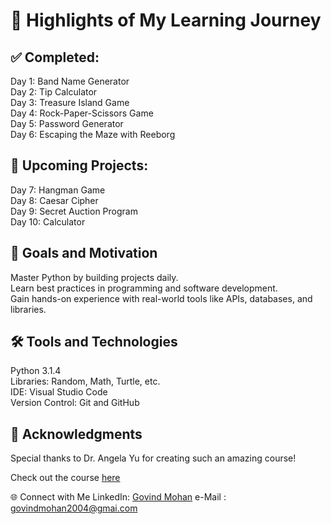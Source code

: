 <h1>🌟 Highlights of My Learning Journey</h1>
<h2>✅ Completed:</h1>
 Day 1: Band Name Generator<br>
 Day 2: Tip Calculator<br>  
 Day 3: Treasure Island Game<br>  
 Day 4: Rock-Paper-Scissors Game<br>  
 Day 5: Password Generator <br> 
 Day 6: Escaping the Maze with Reeborg<br>  
<h2>🚀 Upcoming Projects:</h2>
 Day 7: Hangman Game <br> 
 Day 8: Caesar Cipher  <br>
 Day 9: Secret Auction Program<br>  
 Day 10: Calculator  <br>
<h2>🎯 Goals and Motivation</h2>
Master Python by building projects daily.<br>  
Learn best practices in programming and software development.<br>  
Gain hands-on experience with real-world tools like APIs, databases, and libraries.<br>  
<h2>🛠️ Tools and Technologies</h2>
Python 3.1.4  <br>
Libraries: Random, Math, Turtle, etc.<br>  
IDE: Visual Studio Code  <br>
Version Control: Git and GitHub<br>  
<h2>📢 Acknowledgments</h2>
Special thanks to Dr. Angela Yu for creating such an amazing course!

Check out the course [here](https://www.udemy.com/course/100-days-of-code/) 


🌐 Connect with Me
LinkedIn: [Govind Mohan](https://www.linkedin.com/in/govind-mohan-84a2961a6/)
e-Mail : govindmohan2004@gmai.com
